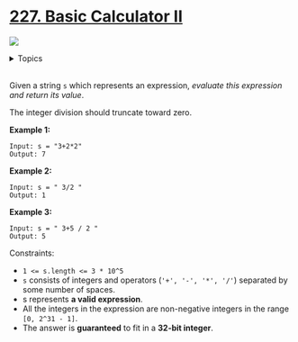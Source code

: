 # [227. Basic Calculator II](https://leetcode-cn.com/problems/basic-calculator-ii/)

![](https://img.shields.io/badge/Difficulty-Medium-F8AF40.svg)

<details>
<summary>Topics</summary>

* [`Stack`](https://leetcode-cn.com/tag/stack/)
* [`String`](https://leetcode-cn.com/tag/string/)

</details>
<br />

Given a string `s` which represents an expression, *evaluate this expression and return its value*. 

The integer division should truncate toward zero.


**Example 1:**

```
Input: s = "3+2*2"
Output: 7
```

**Example 2:**

```
Input: s = " 3/2 "
Output: 1
```

**Example 3:**

```
Input: s = " 3+5 / 2 "
Output: 5
```

Constraints:

 + `1 <= s.length <= 3 * 10^5`
 + `s` consists of integers and operators (`'+', '-', '*', '/'`) separated by some number of spaces.
 + s represents **a valid expression**.
 + All the integers in the expression are non-negative integers in the range `[0, 2^31 - 1]`.
 + The answer is **guaranteed** to fit in a **32-bit integer**.

